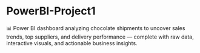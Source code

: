 # PowerBI-Project1
📊 Power BI dashboard analyzing chocolate shipments to uncover sales trends, top suppliers, and delivery performance — complete with raw data, interactive visuals, and actionable business insights.
